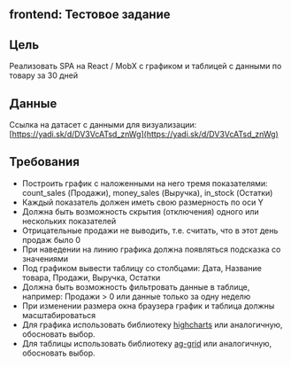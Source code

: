 ## frontend: Тестовое задание

## Цель

Реализовать SPA на React / MobX с графиком и таблицей с данными по товару за 30 дней

## Данные

Ссылка на датасет с данными для визуализации: [https://yadi.sk/d/DV3VcATsd_znWg](https://yadi.sk/d/DV3VcATsd_znWg)

## Требования

- Построить график с наложенными на него тремя показателями: count_sales (Продажи), money_sales (Выручка), in_stock (Остатки)
- Каждый показатель должен иметь свою размерность по оси Y
- Должна быть возможность скрытия (отключения) одного или нескольких показателей
- Отрицательные продажи не выводить, т.е. считать, что в этот день продаж было 0
- При наведении на линию графика должна появляться подсказка со значениями
- Под графиком вывести таблицу со столбцами: Дата, Название товара, Продажи, Выручка, Остатки
- Должна быть возможность фильтровать данные в таблице, например: Продажи > 0 или данные только за одну неделю
- При изменении размера окна браузера график и таблица должны масштабироваться
- Для графика использовать библиотеку [highcharts](https://www.highcharts.com/) или аналогичную, обосновать выбор.
- Для таблицы использовать библиотеку [ag-grid](https://www.ag-grid.com/) или аналогичную, обосновать выбор.
